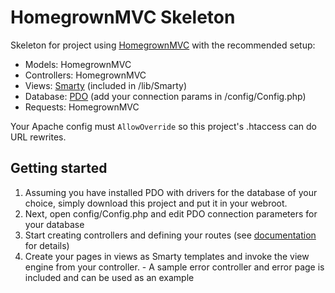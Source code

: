 # HomegrownMVC Skeleton
Skeleton for project using [HomegrownMVC](https://github.com/konapun/HomegrownMVC) with the recommended setup:
  * Models: HomegrownMVC
  * Controllers: HomegrownMVC
  * Views: [Smarty](http://www.smarty.net/) (included in /lib/Smarty)
  * Database: [PDO](http://php.net/pdo) (add your connection params in /config/Config.php)
  * Requests: HomegrownMVC

Your Apache config must `AllowOverride` so this project's .htaccess can do URL rewrites.

## Getting started
  1. Assuming you have installed PDO with drivers for the database of your choice, simply download this project and put it in your webroot.
  2. Next, open config/Config.php and edit PDO connection parameters for your database
  3. Start creating controllers and defining your routes (see [documentation](https://github.com/konapun/HomegrownMVC) for details)
  4. Create your pages in views as Smarty templates and invoke the view engine from your controller.
    - A sample error controller and error page is included and can be used as an example
